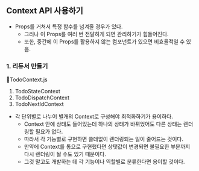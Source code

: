 ## Context API 사용하기

-   Props를 거쳐서 특정 함수를 넘겨줄 경우가 있다.
    -   그러나 이 Props를 여러 번 전달하게 되면 관리하기가 힘들어진다.
    -   또한, 중간에 이 Props를 활용하지 않는 컴포넌트가 있으면 비효율적일 수 있음.

### 1. 리듀서 만들기

💾TodoContext.js

1. TodoStateContext
2. TodoDispatchContext
3. TodoNextIdContext

-   각 단위별로 나누어 별개의 Context로 구성해야 최적화하기가 용이하다.
    -   Context 안에 상태도 들어있는데 하나의 상태가 바뀌었어도 다른 상태는 렌더링할 필요가 없다.
    -   따라서 각 기능별로 구현하면 쓸데없이 렌더링되는 일이 줄어드는 것이다.
    -   만약에 Context를 통으로 구현했다면 상탯값이 변경되면 불필요한 부분까지 다시 렌더링이 될 수도 있기 때문이다.
    -   그것 말고도 개발하는 데 각 기능이나 역할별로 분류한다면 용이할 것이다.
